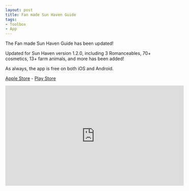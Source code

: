 ```yaml
---
layout: post
title: Fan made Sun Haven Guide
tags:
- Toolbox
- App
---
```


The Fan made Sun Haven Guide has been updated!

Updated for Sun Haven version 1.2.0, including 3 Romanceables, 70+ cosmetics, 13+ farm animals, and more has been added!

As always, the app is free on both iOS and Android.

<a href="https://apps.apple.com/us/app/unofficial-sun-haven-guide/id1603634205">Apple Store</a> - 
<a href="https://play.google.com/store/apps/details?id=com.toolboxsunhaven&hl=en&gl=US">Play Store</a>

<div class="embed-responsive">
<iframe width="560" height="315" src="https://youtube.com/embed/HIpAjZeh5Qg" title="YouTube video player" frameborder="0" allow="accelerometer; autoplay; clipboard-write; encrypted-media; gyroscope; picture-in-picture" allowfullscreen></iframe>
</div>
